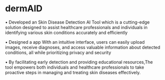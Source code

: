 # dermAID
• Developed an Skin Disease Detection AI Tool which is a cutting-edge solution designed to assist healthcare
professionals and individuals in identifying various skin conditions accurately and efficiently

• Designed a app With an intuitive interface, users can easily upload images, receive diagnoses, and access valuable
information about detected conditions, all while prioritizing privacy and security

• By facilitating early detection and providing educational resources,The tool empowers both individuals and
healthcare professionals to take proactive steps in managing and treating skin diseases effectively.
